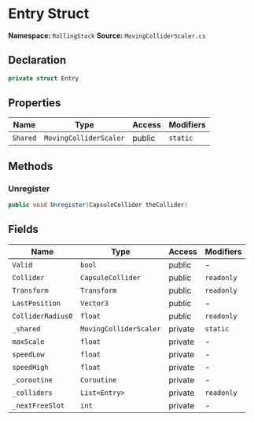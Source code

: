 # Entry Struct

**Namespace:** `RollingStock`
**Source:** `MovingColliderScaler.cs`

## Declaration

```csharp
private struct Entry
```

## Properties

| Name | Type | Access | Modifiers |
|------|------|--------|-----------|
| `Shared` | `MovingColliderScaler` | public | `static` |

## Methods

### Unregister

```csharp
public void Unregister(CapsuleCollider theCollider)
```

## Fields

| Name | Type | Access | Modifiers |
|------|------|--------|-----------|
| `Valid` | `bool` | public | - |
| `Collider` | `CapsuleCollider` | public | `readonly` |
| `Transform` | `Transform` | public | `readonly` |
| `LastPosition` | `Vector3` | public | - |
| `ColliderRadius0` | `float` | public | `readonly` |
| `_shared` | `MovingColliderScaler` | private | `static` |
| `maxScale` | `float` | private | - |
| `speedLow` | `float` | private | - |
| `speedHigh` | `float` | private | - |
| `_coroutine` | `Coroutine` | private | - |
| `_colliders` | `List<Entry>` | private | `readonly` |
| `_nextFreeSlot` | `int` | private | - |

